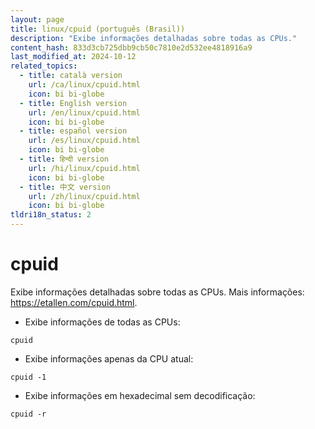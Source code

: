 ```yaml
---
layout: page
title: linux/cpuid (português (Brasil))
description: "Exibe informações detalhadas sobre todas as CPUs."
content_hash: 833d3cb725dbb9cb50c7810e2d532ee4818916a9
last_modified_at: 2024-10-12
related_topics:
  - title: català version
    url: /ca/linux/cpuid.html
    icon: bi bi-globe
  - title: English version
    url: /en/linux/cpuid.html
    icon: bi bi-globe
  - title: español version
    url: /es/linux/cpuid.html
    icon: bi bi-globe
  - title: हिन्दी version
    url: /hi/linux/cpuid.html
    icon: bi bi-globe
  - title: 中文 version
    url: /zh/linux/cpuid.html
    icon: bi bi-globe
tldri18n_status: 2
---
```

# cpuid

Exibe informações detalhadas sobre todas as CPUs.
Mais informações: <https://etallen.com/cpuid.html>.

- Exibe informações de todas as CPUs:

`cpuid`

- Exibe informações apenas da CPU atual:

`cpuid -1`

- Exibe informações em hexadecimal sem decodificação:

`cpuid -r`
